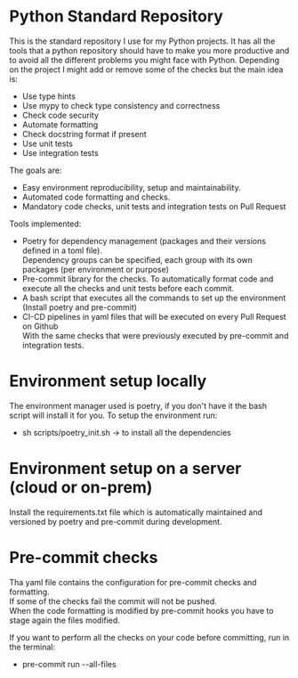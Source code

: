 # Python Standard Repository

This is the standard repository I use for my Python projects. It has all the tools that a python repository should have to make you
more productive and to avoid all the different problems you might face with Python.
Depending on the project I might add or remove some of the checks but the main idea is:
- Use type hints
- Use mypy to check type consistency and correctness
- Check code security
- Automate formatting
- Check docstring format if present
- Use unit tests
- Use integration tests

The goals are:

- Easy environment reproducibility, setup and maintainability.   
- Automated code formatting and checks.   
- Mandatory code checks, unit tests and integration tests on Pull Request  

Tools implemented:
- Poetry for dependency management (packages and their versions defined in a toml file).   
  Dependency groups can be specified, each group with its own packages (per environment or purpose)
- Pre-commit library for the checks. To automatically format code and execute all the checks and unit tests before each commit.
- A bash script that executes all the commands to set up the environment (Install poetry and pre-commit)
- CI-CD pipelines in yaml files that will be executed on every Pull Request on Github   
  With the same checks that were previously executed by pre-commit and integration tests.

# Environment setup locally

The environment manager used is poetry, if you don't have it the bash script will install it for you.
To setup the environment run:

- sh scripts/poetry_init.sh -> to install all the dependencies

# Environment setup on a server (cloud or on-prem)

Install the requirements.txt file which is automatically maintained and versioned by poetry and pre-commit during development.

# Pre-commit checks

Tha yaml file contains the configuration for pre-commit checks and formatting.  
If some of the checks fail the commit will not be pushed.  
When the code formatting is modified by pre-commit hooks you have to stage again the files modified.

If you want to perform all the checks on your code before committing, run in the terminal:

- pre-commit run --all-files
